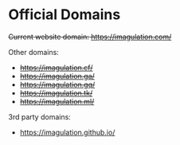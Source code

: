 # Official Domains
~~Current website domain: https://imagulation.com/~~

Other domains:
* ~~https://imagulation.cf/~~
* ~~https://imagulation.ga/~~
* ~~https://imagulation.gq/~~
* ~~https://imagulation.tk/~~
* ~~https://imagulation.ml/~~

3rd party domains:
* https://imagulation.github.io/
